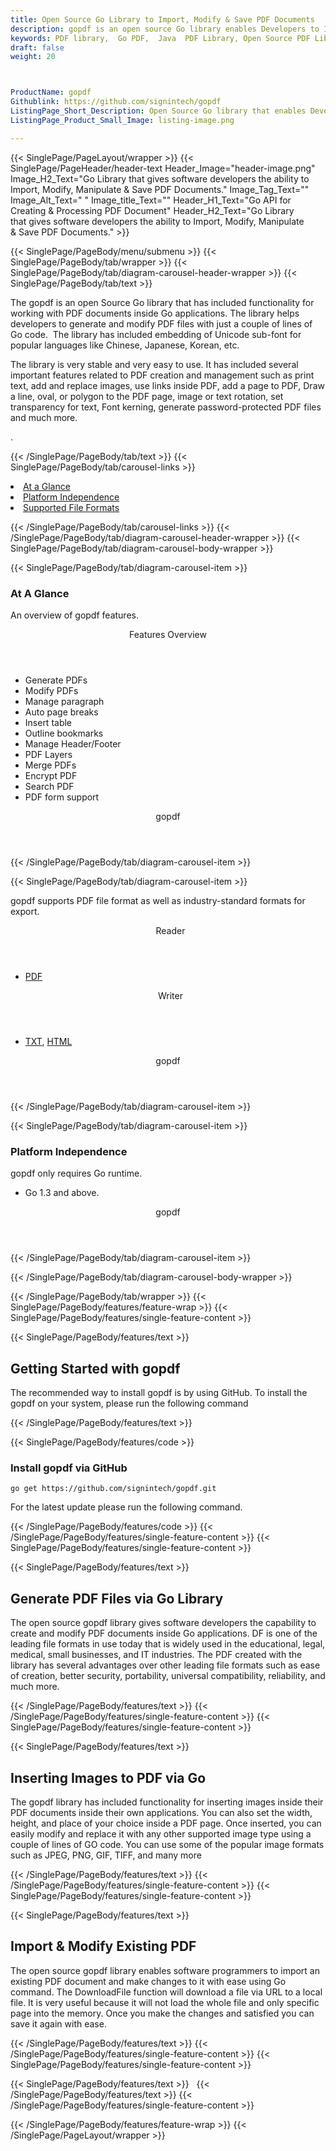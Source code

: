 ```yaml
---
title: Open Source Go Library to Import, Modify & Save PDF Documents
description: gopdf is an open source Go library enables Developers to Import PDF via URL, Modify & Save existing PDFs. Generate new PDFs, insert Images to PDF via Go API.
keywords: PDF library,  Go PDF,  Java  PDF Library, Open Source PDF Library, Java PDF programming, Java PDF APIs, Java PDF library, create  PDF Documents, insert images to PDF, add list to PDF files, Extract Text from PDF, Split PDF to many, fill a PDF form, Extract data from PDF forms, Print a PDF file, PDF to PNG conversion, convert PDF to JPEG, Digitally sign PDF files
draft: false
weight: 20



ProductName: gopdf  
Githublink: https://github.com/signintech/gopdf
ListingPage_Short_Description: Open Source Go library that enables Developers to Import PDF via URL, Modify & Save existing PDFs.
ListingPage_Product_Small_Image: listing-image.png 

---
```


{{< SinglePage/PageLayout/wrapper >}}
{{< SinglePage/PageHeader/header-text
Header_Image="header-image.png"
Image_H2_Text="Go Library that gives software developers the ability to Import, Modify, Manipulate & Save PDF Documents."
Image_Tag_Text=""
Image_Alt_Text=" "
Image_title_Text=""
Header_H1_Text="Go API for Creating & Processing PDF Document"
Header_H2_Text="Go Library that gives software developers the ability to Import, Modify, Manipulate & Save PDF Documents." >}}

{{< SinglePage/PageBody/menu/submenu >}}
{{< SinglePage/PageBody/tab/wrapper >}}
{{< SinglePage/PageBody/tab/diagram-carousel-header-wrapper >}}
{{< SinglePage/PageBody/tab/text >}}



<p>The gopdf is an open Source Go library that has included functionality for working with PDF documents inside Go applications. The library helps developers to generate and modify PDF files with just a couple of lines of Go code.  The library has included embedding of Unicode sub-font for popular languages like Chinese, Japanese, Korean, etc.</p>
<p>The library is very stable and very easy to use. It has included several important features related to PDF creation and management such as print text, add and replace images, use links inside PDF, add a page to PDF, Draw a line, oval, or polygon to the PDF page, image or text rotation, set transparency for text, Font kerning, generate password-protected PDF files and much more.</p>
<p>.</p>

{{< /SinglePage/PageBody/tab/text >}}
{{< SinglePage/PageBody/tab/carousel-links >}}

<li data-target="#diagramcarousel" data-slide-to="0"><a href="#">At a Glance</a></li>
<li data-target="#diagramcarousel" data-slide-to="2"><a href="#">Platform Independence</a></li>
<li data-target="#diagramcarousel" data-slide-to="1"><a class="activetab" href="#">Supported File Formats</a></li>


{{< /SinglePage/PageBody/tab/carousel-links >}}
{{< /SinglePage/PageBody/tab/diagram-carousel-header-wrapper >}}
{{< SinglePage/PageBody/tab/diagram-carousel-body-wrapper >}}

{{< SinglePage/PageBody/tab/diagram-carousel-item >}}
<h3>At A Glance</h3>
<p>An overview of gopdf features.</p>
<div class="diagram1 d1-poi">
<div class="d1-row">
<div class="d1-col d1-right"><header>Features Overview</header>
<ul>
<li>Generate PDFs</li>
<li>Modify PDFs</li>
<li>Manage paragraph</li>
<li>Auto page breaks</li>
<li>Insert table</li>
<li>Outline bookmarks</li>
<li>Manage Header/Footer</li>
<li>PDF Layers</li>
<li>Merge PDFs</li>
<li>Encrypt PDF</li>
<li>Search PDF</li>
<li>PDF form support</li>
</ul>
</div>
</div>
<div class="d1-logo" style="border: none;"><!--<img src='listing-image.png' alt="Compression APIs for .NET" />--><header>gopdf</header><footer><small></small></footer></div>
<!--/logo--></div>
<!--/diagram1-->
{{< /SinglePage/PageBody/tab/diagram-carousel-item >}}

{{< SinglePage/PageBody/tab/diagram-carousel-item >}}
<p>gopdf supports PDF file format as well as industry-standard formats for export.</p>
<div class="diagram1 d2  d1-poi">
<div class="d1-row">
<div class="d1-col d1-left"><header><i class="fa fa-arrows-v "> </i> Reader</header>
<ul>
<li><a href="https://docs.fileformat.com/pdf/">PDF</a></li>
</ul>
</div>
<!--/left-->
<div class="d1-col d1-right"><header><i class="fa  fa-long-arrow-down"> </i> Writer</header>
<ul>
<li><a href="https://docs.fileformat.com/word-processing/txt/">TXT</a>, <a href="https://docs.fileformat.com/web/html/">HTML</a> </li>
</ul>
</div>
<!--/right--></div>
<!--/row-->
<div class="d1-logo" style="border: none;"><!--<img src='listing-image.png' alt="Compression APIs for .NET" />--><header>gopdf</header><footer><small></small></footer></div>
<!--/logo--></div>
<!--/diagram2-->
{{< /SinglePage/PageBody/tab/diagram-carousel-item >}}

{{< SinglePage/PageBody/tab/diagram-carousel-item >}}
<h3>Platform Independence</h3>
<p>gopdf only requires Go runtime.</p>
<div class="diagram1 d1-poi">
<div class="d1-row">
<div class="d1-col d1-right"><!--<header><i class="fa fa-cubes">` </i></header-->
<ul>
<li>Go 1.3 and above.</li>
</ul>
</div>
<!--/left
<div class="d1-col d1-right">&nbsp;</div> --> <!--/right--></div>
<!--/row-->
<div class="d1-logo" style="border: none;"><!--<img src='listing-image.png' alt="Compression APIs for .NET" />--><header>gopdf</header><footer><small></small></footer></div>
<!--/logo--></div>
<!--/diagram2 -->
{{< /SinglePage/PageBody/tab/diagram-carousel-item >}}

{{< /SinglePage/PageBody/tab/diagram-carousel-body-wrapper >}}

{{< /SinglePage/PageBody/tab/wrapper >}}
{{< SinglePage/PageBody/features/feature-wrap >}}
{{< SinglePage/PageBody/features/single-feature-content >}}

{{< SinglePage/PageBody/features/text >}}
<h2 class="h2title">Getting Started with gopdf</h2>
<p>The recommended way to install gopdf is by using GitHub. To install the gopdf on your system, please run the following command</p>
{{< /SinglePage/PageBody/features/text >}}

{{< SinglePage/PageBody/features/code >}}
<h3>Install gopdf via GitHub</h3>
<pre><code class="html">go get https://github.com/signintech/gopdf.git<br></code></pre>

<p>For the latest update please run the following command.</p>
{{< /SinglePage/PageBody/features/code >}}
{{< /SinglePage/PageBody/features/single-feature-content >}}
{{< SinglePage/PageBody/features/single-feature-content >}}

{{< SinglePage/PageBody/features/text >}}
<h2 class="h2title">Generate PDF Files via Go Library</h2>
<p>The open source gopdf library gives software developers the capability to create and modify PDF documents inside Go applications. DF is one of the leading file formats in use today that is widely used in the educational, legal, medical, small businesses, and IT industries. The PDF created with the library has several advantages over other leading file formats such as ease of creation, better security, portability, universal compatibility, reliability, and much more.</p>

{{< /SinglePage/PageBody/features/text >}}
{{< /SinglePage/PageBody/features/single-feature-content >}}
{{< SinglePage/PageBody/features/single-feature-content >}}

{{< SinglePage/PageBody/features/text >}}
<h2 class="h2title">Inserting Images to PDF via Go</h2>
<p>The gopdf library has included functionality for inserting images inside their PDF documents inside their own applications. You can also set the width, height, and place of your choice inside a PDF page. Once inserted, you can easily modify and replace it with any other supported image type using a couple of lines of GO code. You can use some of the popular image formats such as JPEG, PNG, GIF, TIFF, and many more</p>

{{< /SinglePage/PageBody/features/text >}}
{{< /SinglePage/PageBody/features/single-feature-content >}}
{{< SinglePage/PageBody/features/single-feature-content >}}

{{< SinglePage/PageBody/features/text >}}
<h2 class="h2title">Import & Modify Existing PDF</h2>
<p>The open source gopdf library enables software programmers to import an existing PDF document and make changes to it with ease using Go command. The DownloadFile function will download a file via URL to a local file. It is very useful because it will not load the whole file and only specific page into the memory. Once you make the changes and satisfied you can save it again with ease.</p>

{{< /SinglePage/PageBody/features/text >}}
{{< /SinglePage/PageBody/features/single-feature-content >}}
{{< SinglePage/PageBody/features/single-feature-content >}}

{{< SinglePage/PageBody/features/text >}}
 
{{< /SinglePage/PageBody/features/text >}}
{{< /SinglePage/PageBody/features/single-feature-content >}}

{{< /SinglePage/PageBody/features/feature-wrap >}}
{{< /SinglePage/PageLayout/wrapper >}}